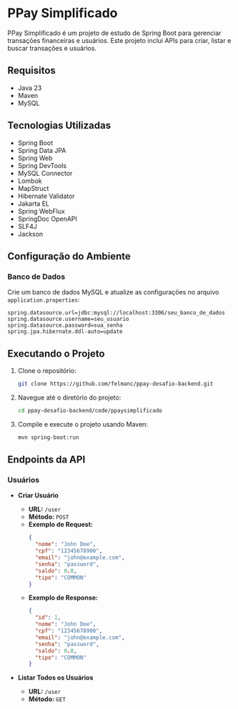 # PPay Simplificado

PPay Simplificado é um projeto de estudo de Spring Boot para gerenciar transações financeiras e usuários. Este projeto inclui APIs para criar, listar e buscar transações e usuários.

## Requisitos

- Java 23
- Maven
- MySQL

## Tecnologias Utilizadas

- Spring Boot
- Spring Data JPA
- Spring Web
- Spring DevTools
- MySQL Connector
- Lombok
- MapStruct
- Hibernate Validator
- Jakarta EL
- Spring WebFlux
- SpringDoc OpenAPI
- SLF4J
- Jackson

## Configuração do Ambiente

### Banco de Dados

Crie um banco de dados MySQL e atualize as configurações no arquivo `application.properties`:

```properties
spring.datasource.url=jdbc:mysql://localhost:3306/seu_banco_de_dados
spring.datasource.username=seu_usuario
spring.datasource.password=sua_senha
spring.jpa.hibernate.ddl-auto=update
```


## Executando o Projeto

1. Clone o repositório:
    ```bash
    git clone https://github.com/felmanc/ppay-desafio-backend.git
    ```

2. Navegue até o diretório do projeto:
    ```bash
    cd ppay-desafio-backend/code/ppaysimplificado
    ```

3. Compile e execute o projeto usando Maven:
    ```bash
    mvn spring-boot:run
    ```

## Endpoints da API

### Usuários

- **Criar Usuário**
    - **URL:** `/user`
    - **Método:** `POST`
    - **Exemplo de Request:**
      ```json
      {
        "nome": "John Doe",
        "cpf": "12345678900",
        "email": "john@example.com",
        "senha": "password",
        "saldo": 0.0,
        "tipo": "COMMON"
      }
      ```
    - **Exemplo de Response:**
      ```json
      {
        "id": 1,
        "nome": "John Doe",
        "cpf": "12345678900",
        "email": "john@example.com",
        "senha": "password",
        "saldo": 0.0,
        "tipo": "COMMON"
      }
      ```

- **Listar Todos os Usuários**
    - **URL:** `/user`
    - **Método:** `GET`

